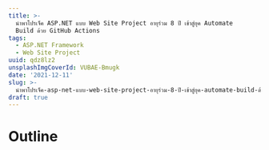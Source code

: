 ```yaml
---
title: >-
  นำพาโปรเจ็ค ASP.NET แบบ Web Site Project อายุร่วม 8 ปี เข้าสู่ยุค Automate
  Build ด้วย GitHub Actions
tags:
  - ASP.NET Framework
  - Web Site Project
uuid: qdz8lz2
unsplashImgCoverId: VUBAE-Bmugk
date: '2021-12-11'
slug: >-
  นำพาโปรเจ็ค-asp-net-แบบ-web-site-project-อายุร่วม-8-ปี-เข้าสู่ยุค-automate-build-ด้วย-git-hub-actions-qdz8lz2
draft: true
---
```


# Outline
